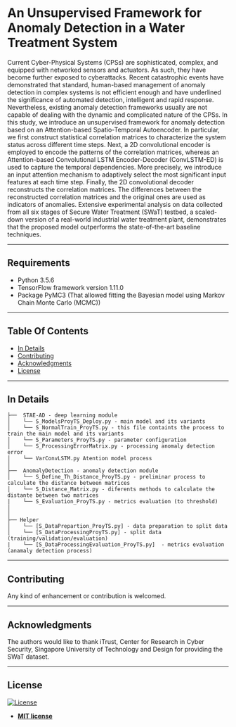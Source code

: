 # An Unsupervised Framework for Anomaly Detection in a Water Treatment System 
Current Cyber-Physical Systems (CPSs) are sophisticated, complex, and equipped with networked sensors and actuators. As such, they have become further exposed to cyberattacks. Recent catastrophic events have demonstrated that standard, human-based management of anomaly detection in complex systems is not efficient enough and have underlined the significance of automated detection, intelligent and rapid response. Nevertheless, existing anomaly detection frameworks usually are not capable of dealing with the dynamic and complicated nature of the CPSs. In this study, we introduce an unsupervised framework for anomaly detection based on an Attention-based Spatio-Temporal Autoencoder. In particular, we first construct statistical correlation matrices to characterize the system status across different time steps. Next, a 2D convolutional encoder is employed to encode the patterns of the correlation matrices, whereas an Attention-based Convolutional LSTM Encoder-Decoder (ConvLSTM-ED) is used to capture the temporal dependencies. More precisely, we introduce an input attention mechanism to adaptively select the most significant input features at each time step. Finally, the 2D convolutional decoder reconstructs the correlation matrices. The differences between the reconstructed correlation matrices and the original ones are used as indicators of anomalies. Extensive experimental analysis on data collected from all six stages of Secure Water Treatment (SWaT) testbed, a scaled-down version of a real-world industrial water treatment plant, demonstrates that the proposed model outperforms the state-of-the-art baseline techniques.

---

## Requirements
- Python 3.5.6
- TensorFlow framework version 1.11.0 
- Package PyMC3 (That allowed fitting the Bayesian model using Markov Chain Monte Carlo (MCMC))
---

## Table Of Contents
-  [In Details](#in-details)
-  [Contributing](#contributing)
-  [Acknowledgments](#acknowledgments)
- [License](#license)

---

## In Details
```
├──  STAE-AD - deep learning module 
│    └── S_ModelsProyTS_Deploy.py - main model and its variants
│    └── S_NormalTrain_ProyTS.py - this file containts the process to train the main model and its variants 
│    └── S_Parameters_ProyTS.py - parameter configuration
│    └── S_ProcessingErrorMatrix.py - processing anomaly detection error
│    └── VarConvLSTM.py Atention model process 
│
├──  AnomalyDetection - anomaly detection module
│    └── S_Define_Th_Distance_ProyTS.py - preliminar process to calculate the distance between matrices 
│    └── S_Distance_Matrix.py - diferents methods to calculate the distante between two matrices 
|    └── S_Evaluation_ProyTS.py - metrics evaluation (to threshold)
│
│
├── Helper      
│    └── [S_DataPrepartion_ProyTS.py] - data preparation to split data
│    └── [S_DataProcessingProyTS.py] - split data (training/validation/evaluation)
|    └── [S_DataProcessingEvaluation_ProyTS.py]  - metrics evaluation (anamaly detection process)
```
---

## Contributing
Any kind of enhancement or contribution is welcomed.

---

## Acknowledgments
The authors would like to thank iTrust, Center for Research in Cyber Security, Singapore University of Technology and Design for providing the SWaT dataset.

---

## License
[![License](http://img.shields.io/:license-mit-blue.svg?style=flat-square)](http://badges.mit-license.org)

- **[MIT license](https://github.com/MayraMacasC/AnomalyDetection/blob/master/LICENSE.md)**


